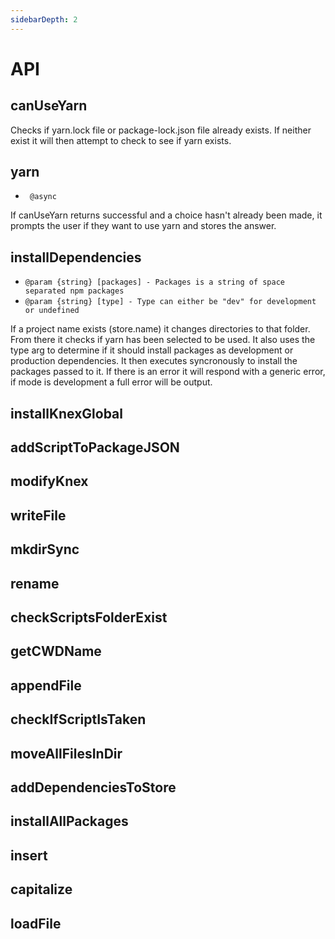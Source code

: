 ```yaml
---
sidebarDepth: 2
---
```


# API

## canUseYarn

Checks if yarn.lock file or package-lock.json file already exists.
If neither exist it will then attempt to check to see if yarn exists.

## yarn
* ``` @async```

If canUseYarn returns successful and a choice hasn't already been made, it prompts the user if they
want to use yarn and stores the answer.

## installDependencies 
* ```@param {string} [packages] - Packages is a string of space separated npm packages```
* ```@param {string} [type] - Type can either be "dev" for development or undefined```

If a project name exists (store.name) it changes directories to that folder. From there it checks if yarn has been selected to be used. It also uses the type arg to determine if it should install packages as development or production dependencies. It then executes syncronously to install the packages passed to it. If there is an error it will respond with a generic error, if mode is development a full error will be output.

## installKnexGlobal

## addScriptToPackageJSON

## modifyKnex

## writeFile

## mkdirSync

## rename

## checkScriptsFolderExist

## getCWDName

## appendFile

## checkIfScriptIsTaken

## moveAllFilesInDir

## addDependenciesToStore

## installAllPackages

## insert

## capitalize

## loadFile
